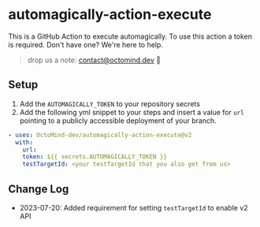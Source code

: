 # automagically-action-execute

This is a GitHub Action to execute automagically. 
To use this action a token is required. Don't have one? We're here to help. 

> drop us a note: contact@octomind.dev 🐙

## Setup


1. Add the `AUTOMAGICALLY_TOKEN` to your repository secrets 
2. Add the following yml snippet to your steps and insert a value for `url` pointing to a publicly accessible deployment of your branch.
```yml
- uses: OctoMind-dev/automagically-action-execute@v2
  with:
    url: 
    token: ${{ secrets.AUTOMAGICALLY_TOKEN }}
    testTargetId: <your testTargetId that you also get from us>
```


## Change Log

- 2023-07-20: Added requirement for setting `testTargetId` to enable v2 API
